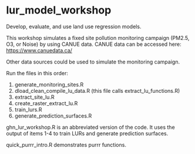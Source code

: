 # lur_model_workshop
Develop, evaluate, and use land use regression models.

This workshop simulates a fixed site pollution monitoring campaign (PM2.5, O3, or Noise) by using CANUE data. CANUE data can be accessed here: https://www.canuedata.ca/

Other data sources could be used to simulate the monitoring campaign. 

Run the files in this order:
1. generate_monitoring_sites.R
2. dload_clean_compile_lu_data.R (this file calls extract_lu_functions.R)
3. extract_site_lu.R
4. create_raster_extract_lu.R
5. train_lurs.R
6. generate_prediction_surfaces.R

ghn_lur_workshop.R is an abbreviated version of the code. It uses the output of items 1-4 to train LURs and generate prediction surfaces.

quick_purrr_intro.R demonstrates purrr functions. 
